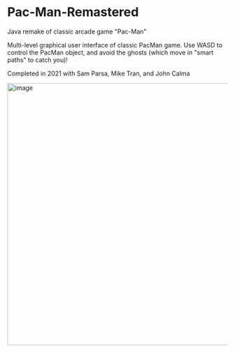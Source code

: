 # Pac-Man-Remastered
Java remake of classic arcade game "Pac-Man"

Multi-level graphical user interface of classic PacMan game. Use WASD to control the PacMan object, and avoid the ghosts (which move in "smart paths" to catch you)!

Completed in 2021 with Sam Parsa, Mike Tran, and John Calma

<img width="600" alt="image" src="https://github.com/mattezwang/Pac-Man-Remastered/assets/114448271/801b6503-e07a-4b2f-aa4e-56b388457870">
